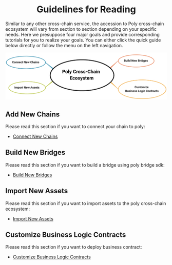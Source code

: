 <h1 align="center">Guidelines for Reading</h1>

Similar to any other cross-chain service, the accession to Poly cross-chain ecosystem will vary from section to section depending on your specific needs. Here we presuppose four major goals and provide corresponding tutorials for you to realize your goals. You can either click the quick guide below directly or follow the menu on the left navigation. 

<div align=center><img src="resources/reading_guideline.png" alt=""/></div>

## Add New Chains
Please read this section if you want to connect your chain to poly:
- [Connect New Chains](new_chain/readme.md)

## Build New Bridges
Please read this section if you want to build a bridge using poly bridge sdk:
- [Build New Bridges](new_product/integrate_bridge/readme.md)

## Import New Assets
Please read this section if you want to import assets to the poly cross-chain ecosystem:
- [Import New Assets](new_product/integrate_assets/readme.md)

## Customize Business Logic Contracts

Please read this section if you want to deploy business contract:

- [Customize Business Logic Contracts](new_product/integrate_contracts/readme.md)

